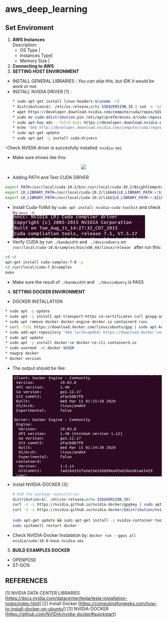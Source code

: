 # aws_deep_learning
## Set Enviroment
1. **AWS Instances**    
    Description:
    - OS Type |
    - Instances Type|
    - Memory Size |
2. **Connecting to AWS**
3. **SETTING HOST ENVIRONMENT**     
  - INSTALL GENERAL LIBRARIES : *You can skip this, but IDK it would be work or not.*
  - INSTALL NVIDIA DRIVER [1] :
    ```bash
    * sudo apt-get install linux-headers-$(uname -r)
    * distribution=$(. /etc/os-release;echo $ID$VERSION_ID | sed -e 's/\.//g')
    * wget https://developer.download.nvidia.com/compute/cuda/repos/$distribution/x86_64/cuda-$distribution.pin
    * sudo mv cuda-$distribution.pin /etc/apt/preferences.d/cuda-repository-pin-600
    * sudo apt-key adv --fetch-keys https://developer.download.nvidia.com/compute/cuda/repos/$distribution/x86_64/7fa2af80.pub
    * echo "deb http://developer.download.nvidia.com/compute/cuda/repos/$distribution/x86_64 /" | sudo tee /etc/apt/sources.list.d/cuda.list
    * sudo apt-get update
    * sudo apt-get -y install cuda-drivers
    ```
  -Check NVIDIA driver is succesfully installed:
  ```nvidia-smi ```
  - Make sure shows like this:
  <div align="center"> <img src="asset/nvidia-smi.png"> </div>

  - Adding PATH and Test CUDA DRIVER
  ```bash
  export PATH=/usr/local/cuda-10.2/bin:/usr/local/cuda-10.2/NsightCompute-2019.1${PATH:+:${PATH}}
  export LD_LIBRARY_PATH=/usr/local/cuda-10.2/lib64${LD_LIBRARY_PATH:+:${LD_LIBRARY_PATH}}
  export LD_LIBRARY_PATH=/usr/local/cuda-10.2/lib${LD_LIBRARY_PATH:+:${LD_LIBRARY_PATH}}
  ```

  - Install Cuda-Tollkit by ```sudo apt install nvidia-cuda-toolkit``` and check by ```nvcc -V``` <img src="asset/nvcc.png"> </div>
  - Verify CUDA by run ``` ./bandwidth ``` and ``` ./deviceQuery``` on ```/usr/local/cuda-10.0/samples/bin/x86_64/linux/release ``` after run this:
  ```bash
  cd ~/
  apt-get install cuda-samples-7-0 -y
  cd /usr/local/cuda-7.0/samples
  make
  ```
  - Make sure the result of ``` ./bandwidth ``` and ``` ./deviceQuery``` is PASS

4. **SETTING DOCKER ENVIRONMENT**
  - DOCKER INSTALLATION   

  ``` bash
  * sudo apt -y update
  * sudo apt -y install apt-transport-https ca-certificates curl gnupg-agent software-properties-common
  * sudo apt remove docker docker-engine docker.io containerd runc
  * curl -fsSL https://download.docker.com/linux/ubuntu/gpg | sudo apt-key add -
  * sudo add-apt-repository "deb [arch=amd64] https://download.docker.com/linux/ubuntu $(lsb_release -cs) stable"
  * sudo apt update
  * sudo apt -y install docker-ce docker-ce-cli containerd.io
  * sudo usermod -aG docker $USER
  * newgrp docker
  * docker version
  ```

  - The output should be like: <div align="center"> <img src="asset/docker-version.png"> </div>

  - Install NVIDIA-DOCKER [3]:

    ```bash
    # Add the package repositories
    distribution=$(. /etc/os-release;echo $ID$VERSION_ID)
    curl -s -L https://nvidia.github.io/nvidia-docker/gpgkey | sudo apt-key add -
    curl -s -L https://nvidia.github.io/nvidia-docker/$distribution/nvidia-docker.list | sudo tee /etc/apt/sources.list.d/nvidia-docker.list

    sudo apt-get update && sudo apt-get install -y nvidia-container-toolkit
    sudo systemctl restart docker
    ```

  - Check NVIDIA-Docker Instalation by: ```docker run --gpus all nvidia/cuda:10.0-base nvidia-smi ```

5. **BUILD EXAMPLES DOCKER**
  - OPENPOSE
  - ST-GCN

## REFERENCES
[1] NVIDIA DATA CENTER LIBRARIES [https://docs.nvidia.com/datacenter/tesla/tesla-installation-notes/index.html]
[2] Install Docker [https://computingforgeeks.com/how-to-install-docker-on-ubuntu/]
[3] NVIDIA-DOCKER [https://github.com/NVIDIA/nvidia-docker#quickstart]
